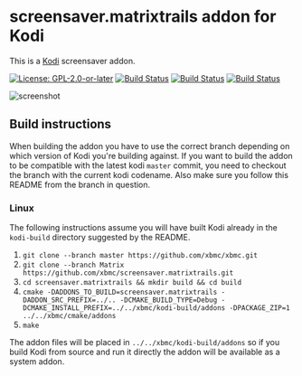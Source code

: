 # screensaver.matrixtrails addon for Kodi

This is a [Kodi](https://kodi.tv) screensaver addon.

[![License: GPL-2.0-or-later](https://img.shields.io/badge/License-GPL%20v2+-blue.svg)](LICENSE.md)
[![Build Status](https://travis-ci.org/xbmc/screensaver.matrixtrails.svg?branch=Matrix)](https://travis-ci.org/xbmc/screensaver.matrixtrails/branches)
[![Build Status](https://dev.azure.com/teamkodi/binary-addons/_apis/build/status/xbmc.screensaver.matrixtrails?branchName=Leia)](https://dev.azure.com/teamkodi/binary-addons/_build/latest?definitionId=45&branchName=Leia)
[![Build Status](https://jenkins.kodi.tv/view/Addons/job/xbmc/job/screensaver.matrixtrails/job/Matrix/badge/icon)](https://jenkins.kodi.tv/blue/organizations/jenkins/xbmc%2Fscreensaver.matrixtrails/branches/)

![screenshot](https://raw.githubusercontent.com/xbmc/screensaver.matrixtrails/Matrix/screensaver.matrixtrails/resources/fanart.jpg)

## Build instructions

When building the addon you have to use the correct branch depending on which version of Kodi you're building against.
If you want to build the addon to be compatible with the latest kodi `master` commit, you need to checkout the branch with the current kodi codename.
Also make sure you follow this README from the branch in question.

### Linux

The following instructions assume you will have built Kodi already in the `kodi-build` directory 
suggested by the README.

1. `git clone --branch master https://github.com/xbmc/xbmc.git`
2. `git clone --branch Matrix https://github.com/xbmc/screensaver.matrixtrails.git`
3. `cd screensaver.matrixtrails && mkdir build && cd build`
4. `cmake -DADDONS_TO_BUILD=screensaver.matrixtrails -DADDON_SRC_PREFIX=../.. -DCMAKE_BUILD_TYPE=Debug -DCMAKE_INSTALL_PREFIX=../../xbmc/kodi-build/addons -DPACKAGE_ZIP=1 ../../xbmc/cmake/addons`
5. `make`

The addon files will be placed in `../../xbmc/kodi-build/addons` so if you build Kodi from source and run it directly 
the addon will be available as a system addon.
